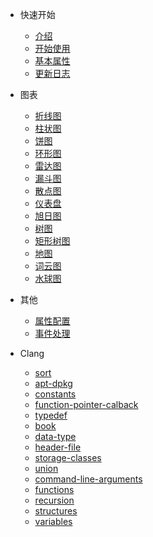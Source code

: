 <!-- 侧边栏 -->

- 快速开始
  - [介绍](base-quickstart.md)
  - [开始使用](base-usage.md)
  - [基本属性](base-options.md)
  - [更新日志](change-log.md)

- 图表
  - [折线图](chart-line.md)
  - [柱状图](chart-bar.md)
  - [饼图](chart-pie.md)
  - [环形图](chart-donut.md)
  - [雷达图](chart-radar.md)
  - [漏斗图](chart-funnel.md)
  - [散点图](chart-scatter.md)
  - [仪表盘](chart-gauge.md)
  - [旭日图](chart-sunburst.md)
  - [树图](chart-tree.md)
  - [矩形树图](chart-treemap.md)
  - [地图](chart-geo.md)
  - [词云图](chart-wordcloud.md)
  - [水球图](chart-liquidfill.md)

- 其他
  - [属性配置](setting-demo.md)
  - [事件处理](event-demo.md)

- Clang 
  - [sort](clang/base/c-sort-algorithm.md)
  - [apt-dpkg](clang/apt-dpkg.md)                  
  - [constants](clang/base/c-constants.md)  
  - [function-pointer-calback](clang/base/c-fun-pointer-callback.md)  
  - [typedef](clang/base/c-typedef.md)   
  - [book](clang/book.md)                      
  - [data-type](clang/base/c-data-type.md)    
  - [header-file](clang/base/c-header-file.md)           
  - [storage-classes](clang/base/c-storage-classes.md)  
  - [union](clang/base/c-union.md)
  - [command-line-arguments](clang/base/c-command-line-arguments.md)  
  - [functions](clang/base/c-functions.md)  
  - [recursion](clang/base/c-recursion.md)             
  - [structures](clang/base/c-structures.md)       
  - [variables](clang/base/c-variables.md)